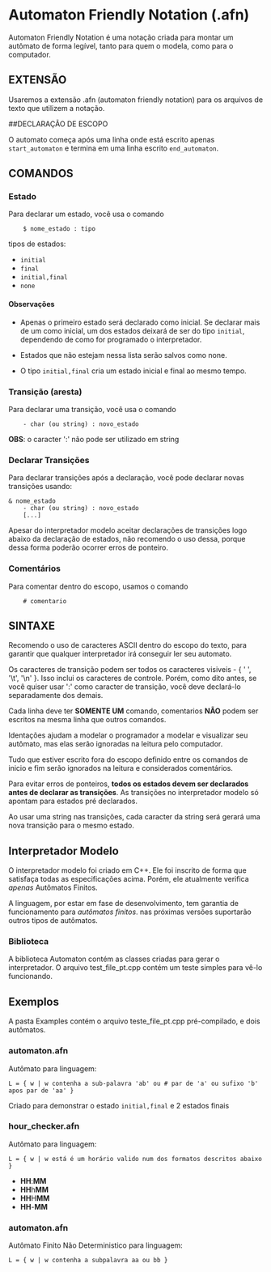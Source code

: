 # Automaton Friendly Notation (.afn)

Automaton Friendly Notation é uma notação criada para montar um autômato de forma legível,
tanto para quem o modela, como para o computador.

## EXTENSÃO

Usaremos a extensão .afn (automaton friendly notation) para os arquivos de texto que utilizem a notação.

##DECLARAÇÃO DE ESCOPO

O automato começa após uma linha onde está escrito apenas `start_automaton`
e termina em uma linha escrito `end_automaton`.


## COMANDOS

### Estado

Para declarar um estado, você usa o comando

```
    $ nome_estado : tipo
```

tipos de estados:

- `initial`
- `final`
- `initial,final`
- `none`

#### Observações

- Apenas o primeiro estado será declarado como inicial. Se declarar mais de um como
inicial, um dos estados deixará de ser do tipo `initial`, dependendo de como for programado o interpretador. 

- Estados que não estejam
nessa lista serão salvos como none.

- O tipo `initial,final` cria um estado inicial e final ao mesmo tempo.

### Transição (aresta)

Para declarar uma transição, você usa o comando

```
    - char (ou string) : novo_estado
```

**OBS**: o caracter ':' não pode ser utilizado em string

### Declarar Transições

Para declarar transições após a declaração, você pode declarar novas transições usando:

```
& nome_estado
    - char (ou string) : novo_estado
    [...]
```

Apesar do interpretador modelo aceitar declarações de transições logo abaixo da declaração de estados,
não recomendo o uso dessa, porque dessa forma poderão ocorrer erros de ponteiro.

### Comentários

Para comentar dentro do escopo, usamos o comando

```
    # comentario
```

## SINTAXE

Recomendo o uso de caracteres ASCII dentro do escopo do texto, para garantir que qualquer
interpretador irá conseguir ler seu automato.

Os caracteres de transição podem ser todos os caracteres visiveis - { ' ', '\t', '\n' }.
Isso inclui os caracteres de controle. Porém, como dito antes, se você quiser usar ':' como
caracter de transição, você deve declará-lo separadamente dos demais.

Cada linha deve ter **SOMENTE UM** comando, comentarios **NÃO** podem ser escritos
na mesma linha que outros comandos.

Identações ajudam a modelar o programador a modelar e visualizar seu autômato,
mas elas serão ignoradas na leitura pelo computador.

Tudo que estiver escrito fora do escopo definido entre os comandos de inicio e fim
serão ignorados na leitura e considerados comentários.

Para evitar erros de ponteiros,
**todos os estados devem ser declarados antes de declarar as transições**.
As transições no interpretador modelo só apontam para estados pré declarados.

Ao usar uma string nas transições, cada caracter da string será gerará uma nova transição
para o mesmo estado.

## Interpretador Modelo

O interpretador modelo foi criado em C++. Ele foi inscrito de forma que satisfaça todas
as especificações acima. Porém, ele atualmente verifica *apenas*
Autômatos Finitos.

A linguagem, por estar em fase de desenvolvimento, tem garantia de funcionamento para
*autômatos finitos*. nas próximas versões suportarão outros tipos de autômatos.

### Biblioteca
A biblioteca Automaton contém as classes criadas para gerar o interpretador.
O arquivo test_file_pt.cpp contém um teste simples para vê-lo funcionando.

## Exemplos

A pasta Examples contém o arquivo teste_file_pt.cpp pré-compilado, e dois
autômatos.

### automaton.afn

Autômato para linguagem:

```
L = { w | w contenha a sub-palavra 'ab' ou # par de 'a' ou sufixo 'b' apos par de 'aa' }
```

Criado para demonstrar o estado `initial,final` e 2 estados finais

### hour_checker.afn

Autômato para linguagem:

```
L = { w | w está é um horário valido num dos formatos descritos abaixo }
```

- **HH**:**MM**
- **HH**h**MM**
- **HH**H**MM**
- **HH**-**MM**

### automaton.afn

Autômato Finito Não Deterministico para linguagem:

```
L = { w | w contenha a subpalavra aa ou bb }
```